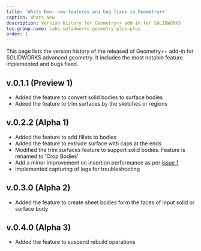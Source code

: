 ```yaml
---
title: 'Whats New: new features and bug fixes in Geometry++'
caption: Whats New
description: Version history for Geometry++ add-in for SOLIDWORKS
toc-group-name: labs-solidworks-geometry-plus-plus
order: 1
---
```

This page lists the version history of the released of Geometry++ add-in for SOLIDWORKS advanced geometry. It includes the most notable feature implemented and bugs fixed.

## v.0.1.1 (Preview 1)
* Added the feature to convert solid bodies to surface bodies
* Adeed the feature to trim surfaces by the sketches or regions

## v.0.2.2 (Alpha 1)
* Added the feature to add fillets to bodies
* Added the feature to extrude surface with caps at the ends
* Modified the trim surfaces feature to support solid bodies. Feature is renamed to 'Crop Bodies'
* Add a minor improvement on insertion performance as per [issue 1](https://github.com/codestackdev/geometry-plus-plus/issues/1)
* Implemented capturing of logs for troubleshooting

## v.0.3.0 (Alpha 2)
* Added the feature to create sheet bodies form the faces of input solid or surface body 

## v.0.4.0 (Alpha 3)
* Added the feature to suspend rebuild operations